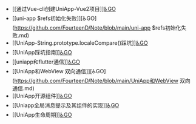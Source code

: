 - [[通过Vue-cli创建UniApp-Vue2项目]][♿GO](https://github.com/FourteenD/Note/blob/main/通过Vue-cli创建UniApp-Vue2项目.md)
- [[uni-app $refs初始化失败]][♿GO](https://github.com/FourteenD/Note/blob/main/uni-app $refs初始化失败.md)
- [[UniApp-String.prototype.localeCompare()踩坑]][♿GO](https://github.com/FourteenD/Note/blob/main/UniApp-String.prototype.localeCompare()踩坑.md)
- [[UniApp踩坑指南]][♿GO](https://github.com/FourteenD/Note/blob/main/UniApp踩坑指南.md)
- [[uniapp和flutter通信]][♿GO](https://github.com/FourteenD/Note/blob/main/uniapp和flutter通信.md)
- [[UniApp和WebView 双向通信]][♿GO](https://github.com/FourteenD/Note/blob/main/UniApp和WebView 双向通信.md)
- [[UniApp开源组件]][♿GO](https://github.com/FourteenD/Note/blob/main/UniApp开源组件.md)
- [[Uniapp全局消息提示及其组件的实现]][♿GO](https://github.com/FourteenD/Note/blob/main/Uniapp全局消息提示及其组件的实现.md)
- [[UniApp生命周期]][♿GO](https://github.com/FourteenD/Note/blob/main/UniApp生命周期.md)
